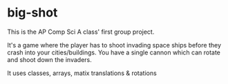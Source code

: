 # big-shot
This is the AP Comp Sci A class' first group project.

It's a game where the player has to shoot invading space ships before they crash into your cities/buildings. 
You have a single cannon which can rotate and shoot down the invaders.

It uses classes, arrays, matix translations & rotations
